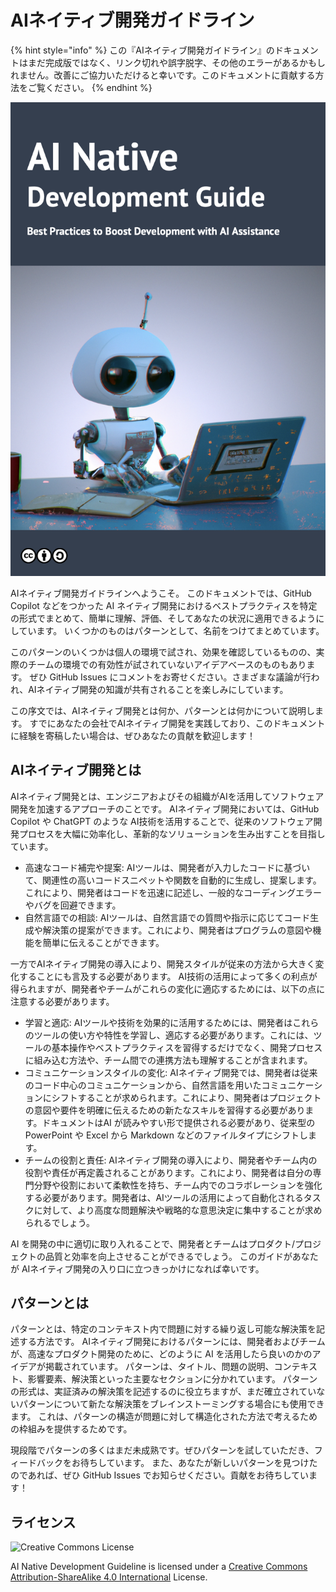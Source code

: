 # AIネイティブ開発ガイドライン

{% hint style="info" %}
この『AIネイティブ開発ガイドライン』のドキュメントはまだ完成版ではなく、リンク切れや誤字脱字、その他のエラーがあるかもしれません。改善にご協力いただけると幸いです。このドキュメントに貢献する方法をご覧ください。
{% endhint %}

![InnerSource Patterns book](top.png)

AIネイティブ開発ガイドラインへようこそ。
このドキュメントでは、GitHub Copilot などをつかった AI ネイティブ開発におけるベストプラクティスを特定の形式でまとめて、簡単に理解、評価、そしてあなたの状況に適用できるようにしています。
いくつかのものはパターンとして、名前をつけてまとめています。

このパターンのいくつかは個人の環境で試され、効果を確認しているものの、実際のチームの環境での有効性が試されていないアイデアベースのものもあります。
ぜひ GitHub Issues にコメントをお寄せください。さまざまな議論が行われ、AIネイティブ開発の知識が共有されることを楽しみにしています。

この序文では、AIネイティブ開発とは何か、パターンとは何かについて説明します。
すでにあなたの会社でAIネイティブ開発を実践しており、このドキュメントに経験を寄稿したい場合は、ぜひあなたの貢献を歓迎します！

## AIネイティブ開発とは

AIネイティブ開発とは、エンジニアおよびその組織がAIを活用してソフトウェア開発を加速するアプローチのことです。
AIネイティブ開発においては、GitHub Copilot や ChatGPT のような AI技術を活用することで、従来のソフトウェア開発プロセスを大幅に効率化し、革新的なソリューションを生み出すことを目指しています。

* 高速なコード補完や提案: AIツールは、開発者が入力したコードに基づいて、関連性の高いコードスニペットや関数を自動的に生成し、提案します。これにより、開発者はコードを迅速に記述し、一般的なコーディングエラーやバグを回避できます。
* 自然言語での相談: AIツールは、自然言語での質問や指示に応じてコード生成や解決策の提案ができます。これにより、開発者はプログラムの意図や機能を簡単に伝えることができます。

一方でAIネイティブ開発の導入により、開発スタイルが従来の方法から大きく変化することにも言及する必要があります。
AI技術の活用によって多くの利点が得られますが、開発者やチームがこれらの変化に適応するためには、以下の点に注意する必要があります。

* 学習と適応: AIツールや技術を効果的に活用するためには、開発者はこれらのツールの使い方や特性を学習し、適応する必要があります。これには、ツールの基本操作やベストプラクティスを習得するだけでなく、開発プロセスに組み込む方法や、チーム間での連携方法も理解することが含まれます。
* コミュニケーションスタイルの変化: AIネイティブ開発では、開発者は従来のコード中心のコミュニケーションから、自然言語を用いたコミュニケーションにシフトすることが求められます。これにより、開発者はプロジェクトの意図や要件を明確に伝えるための新たなスキルを習得する必要があります。ドキュメントはAI が読みやすい形で提供される必要があり、従来型の PowerPoint や Excel から Markdown などのファイルタイプにシフトします。
* チームの役割と責任: AIネイティブ開発の導入により、開発者やチーム内の役割や責任が再定義されることがあります。これにより、開発者は自分の専門分野や役割において柔軟性を持ち、チーム内でのコラボレーションを強化する必要があります。開発者は、AIツールの活用によって自動化されるタスクに対して、より高度な問題解決や戦略的な意思決定に集中することが求められるでしょう。

AI を開発の中に適切に取り入れることで、開発者とチームはプロダクト/プロジェクトの品質と効率を向上させることができるでしょう。
このガイドがあなたが AIネイティブ開発の入り口に立つきっかけになれば幸いです。

## パターンとは

パターンとは、特定のコンテキスト内で問題に対する繰り返し可能な解決策を記述する方法です。
AIネイティブ開発におけるパターンには、開発者およびチームが、高速なプロダクト開発のために、どのように AI を活用したら良いのかのアイデアが掲載されています。
パターンは、タイトル、問題の説明、コンテキスト、影響要素、解決策といった主要なセクションに分かれています。
パターンの形式は、実証済みの解決策を記述するのに役立ちますが、まだ確立されていないパターンについて新たな解決策をブレインストーミングする場合にも使用できます。
これは、パターンの構造が問題に対して構造化された方法で考えるための枠組みを提供するためです。

現段階でパターンの多くはまだ未成熟です。ぜひパターンを試していただき、フィードバックをお待ちしています。
また、あなたが新しいパターンを見つけたのであれば、ぜひ GitHub Issues でお知らせください。貢献をお待ちしています！

## ライセンス

![Creative Commons License](https://i.creativecommons.org/l/by-sa/4.0/88x31.png)

AI Native Development Guideline is licensed under a [Creative Commons Attribution-ShareAlike 4.0 International](http://creativecommons.org/licenses/by-sa/4.0/) License.
